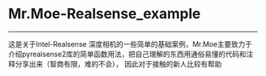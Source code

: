 # Mr.Moe-Realsense_example

------------------------------
这是关于Intel-Realsense 深度相机的一些简单的基础案例，Mr.Moe主要致力于介绍pyrealsense2库的简单函数用法，把自己理解的东西用通俗易懂的代码和注释分享出来（智商有限，难的不会），
因此对于接触的新人比较有帮助
